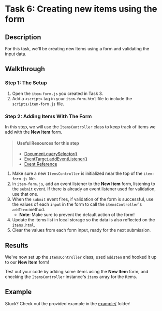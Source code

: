 # Task 6: Creating new items using the form

## Description

For this task, we'll be creating new Items using a form and validating the input data.

## Walkthrough

### Step 1: The Setup

1. Open the `item-form.js` you created in Task 3.
2. Add a `<script>` tag in your `item-form.html` file to include the `scripts/item-form.js` file.

### Step 2: Adding Items With The Form

In this step, we will use the `ItemsController` class to keep track of items we add with the **New Item** form.

> #### Useful Resources for this step
> - [Document.querySelector()](https://developer.mozilla.org/en-US/docs/Web/API/Document/querySelector)
> - [EventTarget.addEventListener()](https://developer.mozilla.org/en-US/docs/Web/API/EventTarget/addEventListener)
> - [Event Reference](https://developer.mozilla.org/en-US/docs/Web/Events)

1. Make sure a new `ItemsController` is initialized near the top of the `item-form.js` file.
2. In `item-form.js`, add an event listener to the **New Item** form, listening to the `submit` event. If there is already an event listener used for validation, use that one.
3. When the `submit` event fires, if validation of the form is successful, use the values of each `input` in the form to call the `itemsController`'s `addItem` method.
    - **Note**: Make sure to prevent the default action of the form!
4. Update the items list in local storage so the data is also reflected on the `items.html`.
4. Clear the values from each form input, ready for the next submission.

## Results

We've now set up the `ItemsController` class, used `addItem` and hooked it up to our **New Item** form!

Test out your code by adding some items using the **New Item** form, and checking the `ItemsController` instance's `items` array for the items.

## Example

Stuck? Check out the provided example in the [example/](example/) folder!
